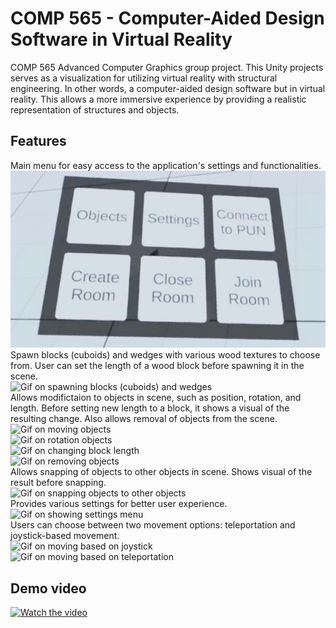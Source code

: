 # COMP 565 - Computer-Aided Design Software in Virtual Reality
COMP 565 Advanced Computer Graphics group project. This Unity projects serves as a visualization for utilizing virtual reality with structural engineering. In other words, a computer-aided design software but in virtual reality. This allows a more immersive experience by providing a realistic representation of structures and objects.

## Features
Main menu for easy access to the application's settings and functionalities.<br>
![Main menu image](https://github.com/joshua-domantay/comp565-cad/blob/main/README%20assets/comp565_menu.png?raw=true)<br>
Spawn blocks (cuboids) and wedges with various wood textures to choose from. User can set the length of a wood block before spawning it in the scene.<br>
![Gif on spawning blocks (cuboids) and wedges](https://github.com/joshua-domantay/comp565-cad/blob/main/README%20assets/comp565_spawn.gif)<br>
Allows modifictaion to objects in scene, such as position, rotation, and length. Before setting new length to a block, it shows a visual of the resulting change. Also allows removal of objects from the scene.<br>
![Gif on moving objects](https://github.com/joshua-domantay/comp565-cad/blob/main/README%20assets/comp565_position.gif)<br>
![Gif on rotation objects](https://github.com/joshua-domantay/comp565-cad/blob/main/README%20assets/comp565_rotation.gif)<br>
![Gif on changing block length](https://github.com/joshua-domantay/comp565-cad/blob/main/README%20assets/comp565_length.gif)<br>
![Gif on removing objects](https://github.com/joshua-domantay/comp565-cad/blob/main/README%20assets/comp565_remove.gif)<br>
Allows snapping of objects to other objects in scene. Shows visual of the result before snapping.<br>
![Gif on snapping objects to other objects](https://github.com/joshua-domantay/comp565-cad/blob/main/README%20assets/comp565_snap.gif)<br>
Provides various settings for better user experience.<br>
![Gif on showing settings menu](https://github.com/joshua-domantay/comp565-cad/blob/main/README%20assets/comp565_settings.gif)<br>
Users can choose between two movement options: teleportation and joystick-based movement.<br>
![Gif on moving based on joystick](https://github.com/joshua-domantay/comp565-cad/blob/main/README%20assets/comp565_move.gif)<br>
![Gif on moving based on teleportation](https://github.com/joshua-domantay/comp565-cad/blob/main/README%20assets/comp565_teleport.gif)<br>

## Demo video
[![Watch the video](https://img.youtube.com/vi/7q69w3Z-jrA/maxresdefault.jpg)](https://youtu.be/7q69w3Z-jrA)
